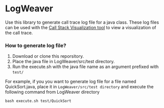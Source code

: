 # LogWeaver

Use this library to generate call trace log file for a java class. These log files can be used with the [Call Stack Visualization tool](https://github.com/omersalar/CSVFull) to view a visualization of the call trace.

### How to generate log file?
1. Download or clone this reporsitory.
2. Place the java file in LogWeaver/src/test directory.
3. Run the execute.sh with the java file name as an argument prefixed with `test/`
  
  For example, if you you want to generate log file for a file named QuickSort.java, place it in `LogWeaver/src/test directory` and execute the following command from LogWeaver directory
 
 `bash execute.sh test/QuickSort`
